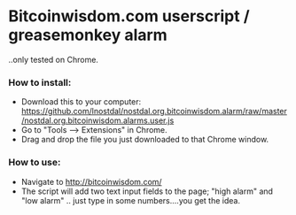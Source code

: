 Bitcoinwisdom.com userscript / greasemonkey alarm
=================================================

..only tested on Chrome.

### How to install:

* Download this to your computer: https://github.com/lnostdal/nostdal.org.bitcoinwisdom.alarm/raw/master/nostdal.org.bitcoinwisdom.alarms.user.js
* Go to "Tools --> Extensions" in Chrome.
* Drag and drop the file you just downloaded to that Chrome window.


### How to use:

* Navigate to http://bitcoinwisdom.com/
* The script will add two text input fields to the page; "high alarm" and "low alarm" .. just type in some numbers....you get the idea.

